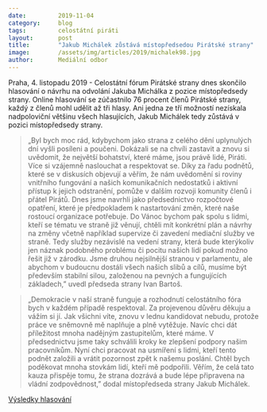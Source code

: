```yaml
---
date:         2019-11-04
category:     blog
tags:         celostátní piráti
layout:       post
title:        "Jakub Michálek zůstává místopředsedou Pirátské strany"
image:        /assets/img/articles/2019/michalek98.jpg
author:       Mediální odbor
---
```



Praha, 4. listopadu 2019 - Celostátní fórum Pirátské strany dnes skončilo hlasování o návrhu na odvolání Jakuba Michálka z pozice místopředsedy strany. Online hlasování se zúčastnilo 76 procent členů Pirátské strany, každý z členů mohl udělit až tři hlasy. Ani jedna ze tří možností nezískala nadpoloviční většinu všech hlasujících, Jakub Michálek tedy zůstává v pozici místopředsedy strany.

> „Byl bych moc rád, kdybychom jako strana z celého dění uplynulých dní vyšli posíleni a poučeni. Dokázali se na chvíli zastavit a znovu si uvědomit, že největší bohatství, které máme, jsou právě lidé, Piráti. Více si vzájemně naslouchat a respektovat se. Díky za řadu podnětů, které se v diskusích objevují a věřím, že nám uvědomění si roviny vnitřního fungování a našich komunikačních nedostatků i aktivní přístup k jejich odstranění, pomůže v dalším rozvoji komunity členů i přátel Pirátů. Dnes jsme navrhli jako předsednictvo rozpočtové opatření, které je předpokladem k nastartování změn, které naše rostoucí organizace potřebuje. Do Vánoc bychom pak spolu s lidmi, kteří se tématu ve straně již věnují, chtěli mít konkrétní plán a návrhy na změny včetně například supervize či zavedení mediační služby ve straně. Tedy služby nezávislé na vedení strany, která bude kterýkoliv jen náznak podobného problému či pocitu našich lidí pokud možno řešit již v zárodku. Jsme druhou nejsilnější stranou v parlamentu, ale abychom v budoucnu dostáli všech našich slibů a cílů, musíme být především stabilní silou, založenou na pevných a fungujících základech,” uvedl předseda strany Ivan Bartoš.

> „Demokracie v naší straně funguje a rozhodnutí celostátního fóra bych v každém případě respektoval. Za projevenou důvěru děkuju a vážím si jí. Jak všichni víte, znovu v lednu kandidovat nebudu, protože práce ve sněmovně mě naplňuje a plně vytěžuje. Navíc chci dát příležitost mnoha nadějným zastupitelům, které máme. V předsednictvu jsme taky schválili kroky ke zlepšení podpory našim pracovníkům. Nyní chci pracovat na usmíření s lidmi, kteří tento podnět založili a vrátit pozornost zpět k našemu poslání. Chtěl bych poděkovat mnoha stovkám lidí, kteří mě podpořili. Věřím, že celá tato kauza přispěje tomu, že strana dozrává a bude lépe připravena na vládní zodpovědnost,” dodal místopředseda strany Jakub Michálek.

[Výsledky hlasování](https://helios.pirati.cz/helios/elections/ecbe2072-fa31-11e9-bf56-00000a2a0114/view?fbclid=IwAR3Z0Hatxw_63b6PACW_ZPZ39gxJgBpoB4Fhzuk95a_6vtf01EgGE-t_TmQ)
